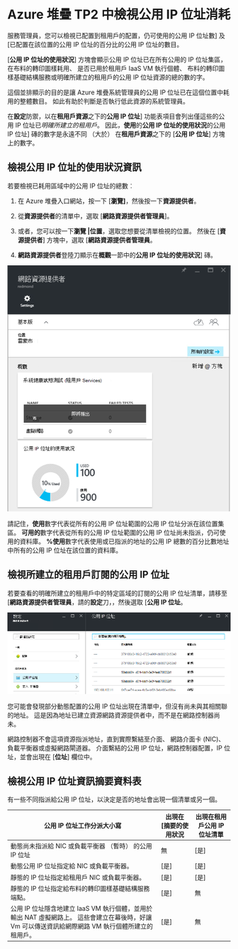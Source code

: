 <properties
    pageTitle="TP2 中檢視公用 IP 位址消耗 |Microsoft Azure"
    description="系統管理員可以檢視中的公用 IP 位址消耗"
    services="azure-stack"
    documentationCenter=""
    authors="ScottNapolitan"
    manager="darmour"
    editor=""/>

<tags
    ms.service="azure-stack"
    ms.workload="na"
    ms.tgt_pltfrm="na"
    ms.devlang="na"
    ms.topic="get-started-article"
    ms.date="09/26/2016"
    ms.author="scottnap"/>

# <a name="view-public-ip-address-consumption-in-azure-stack-tp2"></a>Azure 堆疊 TP2 中檢視公用 IP 位址消耗

服務管理員，您可以檢視已配置到租用戶的配置，仍可使用的公用 IP 位址數] 及 [已配置在該位置的公用 IP 位址的百分比的公用 IP 位址的數目。

[**公用 IP 位址的使用狀況**] 方塊會顯示公用 IP 位址已在所有公用的 IP 位址集區，在布料的轉印圖樣耗用、 是否已用於租用戶 IaaS VM 執行個體、 布料的轉印圖樣基礎結構服務或明確所建立的租用戶的公用 IP 位址資源的總的數的字。

這個並排顯示的目的是讓 Azure 堆疊系統管理員的公用 IP 位址已在這個位置中耗用的整體數目。 如此有助於判斷是否執行低此資源的系統管理員。

在**設定**防禦，以在**租用戶資源**之下的**公用 IP 位址**] 功能表項目會列出僅這些的公用 IP 位址已*明確所建立的租用戶*。 因此，**使用**的**公用 IP 位址的使用狀況**的公用 IP 位址] 磚的數字是永遠不同 （大於） 在**租用戶資源**之下的 [**公用 IP 位址**] 方塊上的數字。

## <a name="view-the-public-ip-address-usage-information"></a>檢視公用 IP 位址的使用狀況資訊

若要檢視已耗用區域中的公用 IP 位址的總數︰

1.  在 Azure 堆疊入口網站，按一下 [**瀏覽]**，然後按一下**資源提供者**。

2.  從**資源提供者**的清單中，選取 [**網路資源提供者管理員**]。

3.  或者，您可以按一下**瀏覽 |位置**，選取您想要從清單檢視的位置。 然後在 [**資源提供者**] 方塊中，選取 [**網路資源提供者管理員**。

4.  **網路資源提供者**登陸刀顯示在**概觀**一節中的**公用 IP 位址的使用狀況**] 磚。

![網路資源提供者刀](media/azure-stack-viewing-public-ip-address-consumption-in-tp2/image1.png)

請記住，**使用**數字代表從所有的公用 IP 位址範圍的公用 IP 位址分派在該位置集區。 **可用的**數字代表從所有的公用 IP 位址範圍的公用 IP 位址尚未指派，仍可使用的資料庫。 **%使用**數字代表使用或已指派的地址的公用 IP 總數的百分比數地址中所有的公用 IP 位址在該位置的資料庫。

## <a name="view-the-public-ip-addresses-that-were-created-by-tenant-subscriptions"></a>檢視所建立的租用戶訂閱的公用 IP 位址

若要查看的明確所建立的租用戶中的特定區域的訂閱的公用 IP 位址清單，請移至 [**網路資源提供者管理員**，請的**設定**刀，，然後選取 [**公用 IP 位址**。

![設定把刀的網路資源提供者管理員](media/azure-stack-viewing-public-ip-address-consumption-in-tp2/image2.png)

您可能會發現部分動態配置的公用 IP 位址出現在清單中，但沒有尚未與其相關聯的地址。 這是因為地址已建立資源網路資源提供者中，而不是在網路控制器尚未。

網路控制器不會這項資源指派地址，直到實際繫結至介面、 網路介面卡 (NIC)、 負載平衡器或虛擬網路閘道器。 介面繫結的公用 IP 位址，網路控制器配置，IP 位址，並會出現在 [**位址**] 欄位中。

## <a name="view-the-public-ip-address-information-summary-table"></a>檢視公用 IP 位址資訊摘要資料表


有一些不同指派給公用 IP 位址，以決定是否的地址會出現一個清單或另一個。

| **公用 IP 位址工作分派大小寫** | **出現在 [摘要的使用狀況** | **出現在租用戶公用 IP 位址清單** |
| ------------------------------------- | ----------------------------| ---------------------------------------------- |
| 動態尚未指派給 NIC 或負載平衡器 （暫時） 的公用 IP 位址 | 無 | [是] |
| 動態公用 IP 位址指定給 NIC 或負載平衡器。 | [是] | [是] |
| 靜態的 IP 位址指定給租用戶 NIC 或負載平衡器。 | [是] | [是] |
| 靜態的 IP 位址指定給布料的轉印圖樣基礎結構服務端點。 | [是] | 無 |
| 公用 IP 位址隱含地建立 IaaS VM 執行個體，並用於輸出 NAT 虛擬網路上。 這些會建立在幕後時，好讓 Vm 可以傳送資訊給網際網路 VM 執行個體所建立的租用戶。 | [是] | 無 |
